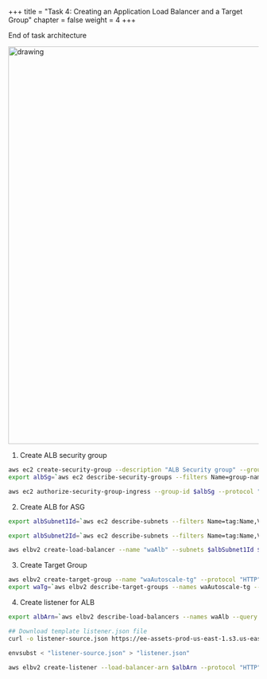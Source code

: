 +++ 
title = "Task 4: Creating an Application Load Balancer and a Target Group"
chapter = false 
weight = 4 
+++

End of task architecture

<img src="../images/lab2-task4.png" alt="drawing" width="800"/>

1. Create ALB security group

```sh
aws ec2 create-security-group --description "ALB Security group" --group-name "wa-alb-sg" --vpc-id $VPC
export albSg=`aws ec2 describe-security-groups --filters Name=group-name,Values=wa-alb-sg --query 'SecurityGroups[*].GroupId' --output text --region us-west-2`

aws ec2 authorize-security-group-ingress --group-id $albSg --protocol "tcp" --port "80" --cidr "0.0.0.0/0"
```

2. Create ALB for ASG

```sh
export albSubnet1Id=`aws ec2 describe-subnets --filters Name=tag:Name,Values=wa-public-subnet-1 --query 'Subnets[*].SubnetId' --output text --region us-west-2`

export albSubnet2Id=`aws ec2 describe-subnets --filters Name=tag:Name,Values=wa-public-subnet-2 --query 'Subnets[*].SubnetId' --output text --region us-west-2`

aws elbv2 create-load-balancer --name "waAlb" --subnets $albSubnet1Id $albSubnet2Id --security-groups $albSg --type "application"
```

3. Create Target Group

```sh
aws elbv2 create-target-group --name "waAutoscale-tg" --protocol "HTTP" --port 80 --vpc-id $VPC --target-type "instance"
export waTg=`aws elbv2 describe-target-groups --names waAutoscale-tg --query 'TargetGroups[*].TargetGroupArn' --output text --region us-west-2`
```

4. Create listener for ALB

```sh
export albArn=`aws elbv2 describe-load-balancers --names waAlb --query 'LoadBalancers[*].LoadBalancerArn' --output text --region us-west-2`

## Download template listener.json file
curl -o listener-source.json https://ee-assets-prod-us-east-1.s3.us-east-1.amazonaws.com/modules/6cfbb89d4a74400082ad348b4ec61df1/v1/listener-source.json

envsubst < "listener-source.json" > "listener.json"

aws elbv2 create-listener --load-balancer-arn $albArn --protocol "HTTP" --port 80 --default-actions file://listener.json 
```
